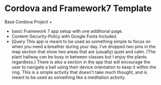 # Cordova and Framework7 Template

Base Cordova Project +
- basic Framework 7 app setup with one additional page. 
- Content-Security-Policy with Google Fonts Included
- jQuery
This app is meant to be used as something simple to focus on when you need a breather during your day. I've dropped two pins in the map section that show two areas that are (usually) quiet and calm. (The plant hallway can be busy in between classes but I enjoy the plants regardless.)
There is also a section in the app that will encourage the user to navigate a ball using their device orientation to keep it within the ring. This is a simple activity that doesn't take much thought, and is meant to be used as something like a meditation activity.